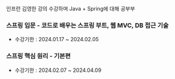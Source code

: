 인프런 김영한 강의 수강하며 Java + Spring에 대해 공부부



### 스프링 입문 - 코드로 배우는 스프링 부트, 웹 MVC, DB 접근 기술
- 수강기한 : 2024.01.17 ~ 2024.02.05


### 스프링 핵심 원리 - 기본편
-  수강기한 : 2024.02.07 ~ 2024.04.09
